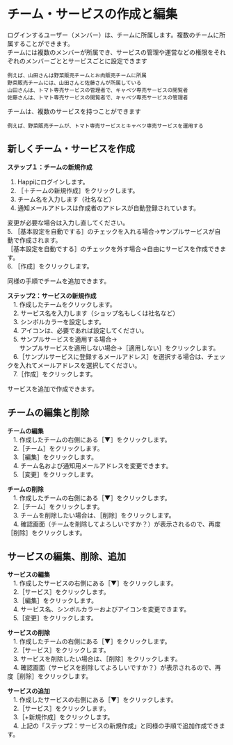 # チーム・サービスの作成と編集

ログインするユーザー（メンバー）は、チームに所属します。複数のチームに所属することができます。  
チームには複数のメンバーが所属でき、サービスの管理や運営などの権限をそれぞれのメンバーごととサービスごとに設定できます
```
例えば、山田さんは野菜販売チームとお肉販売チームに所属
野菜販売チームには、山田さんと佐藤さんが所属している
山田さんは、トマト専売サービスの管理者で、キャベツ専売サービスの閲覧者
佐藤さんは、トマト専売サービスの閲覧者で、キャベツ専売サービスの管理者
```
チームは、複数のサービスを持つことができます
```
例えば、野菜販売チームが、トマト専売サービスとキャベツ専売サービスを運用する
```

## 新しくチーム・サービスを作成

**ステップ１：チームの新規作成**  
1. Happiにログインします。  
2. ［＋チームの新規作成］をクリックします。  
3. チーム名を入力します（社名など）  
4. 通知メールアドレスは作成者のアドレスが自動登録されています。  

変更が必要な場合は入力し直してください。  
5. ［基本設定を自動でする］のチェックを入れる場合→サンプルサービスが自動で作成されます。  
［基本設定を自動でする］のチェックを外す場合→自由にサービスを作成できます。  
6. ［作成］をクリックします。  
 
  同様の手順でチームを追加できます。

**ステップ2：サービスの新規作成**    
　1. 作成したチームをクリックします。  
　2. サービス名を入力します（ショップ名もしくは社名など）  
　3. シンボルカラーを設定します。  
　4. アイコンは、必要であれば設定してください。  
　5. サンプルサービスを適用する場合→  
 　　サンプルサービスを適用しない場合→［適用しない］をクリックします。  
　6.［サンプルサービスに登録するメールアドレス］を選択する場合は、チェックを入れてメールアドレスを選択してください。  
　7.［作成］をクリックします。  
 
 サービスを追加で作成できます。


## チームの編集と削除  

**チームの編集**  
　1. 作成したチームの右側にある［▼］をクリックします。  
　2.［チーム］をクリックします。  
　3.［編集］をクリックします。  
　4. チーム名および通知用メールアドレスを変更できます。  
　5.［変更］をクリックします。  

 **チームの削除**  
　1. 作成したチームの右側にある［▼］をクリックします。  
　2.［チーム］をクリックします。  
　3. チームを削除したい場合は、［削除］をクリックします。  
　4. 確認画面（チームを削除してよろしいですか？）が表示されるので、再度［削除］をクリックします。  


## サービスの編集、削除、追加  

 **サービスの編集**  
　1. 作成したサービスの右側にある［▼］をクリックします。  
　2.［サービス］をクリックします。  
　3.［編集］をクリックします。  
　4. サービス名、シンボルカラーおよびアイコンを変更できます。  
　5.［変更］をクリックします。
 
 **サービスの削除**  
　1. 作成したチームの右側にある［▼］をクリックします。  
　2.［サービス］をクリックします。  
　3. サービスを削除したい場合は、［削除］をクリックします。  
　4. 確認画面（サービスを削除してよろしいですか？）が表示されるので、再度［削除］をクリックします。  

 **サービスの追加**  
　1. 作成したサービスの右側にある［▼］をクリックします。  
　2.［サービス］をクリックします。  
　3.［+新規作成］をクリックします。  
　4. 上記の「ステップ2：サービスの新規作成」と同様の手順で追加作成できます。  
